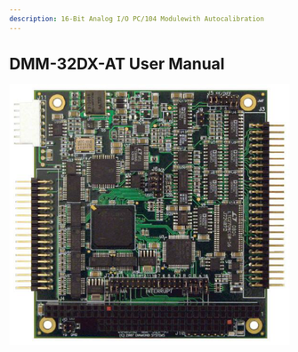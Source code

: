 ```yaml
---
description: 16-Bit Analog I/O PC/104 Modulewith Autocalibration
---
```


# DMM-32DX-AT User Manual

                                               

![](../../.gitbook/assets/image%20%2872%29.png)

